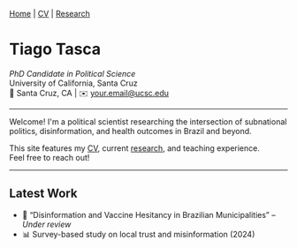 [Home](index.md) | [CV](cv.md) | [Research](research.md)


# Tiago Tasca  
_PhD Candidate in Political Science_  
University of California, Santa Cruz  
📍 Santa Cruz, CA | ✉️ your.email@ucsc.edu

---

Welcome! I'm a political scientist researching the intersection of subnational politics, disinformation, and health outcomes in Brazil and beyond.

This site features my [CV](cv.md), current [research](research.md), and teaching experience.  
Feel free to reach out!

---

## Latest Work

- 📝 “Disinformation and Vaccine Hesitancy in Brazilian Municipalities” – *Under review*
- 📊 Survey-based study on local trust and misinformation (2024)


